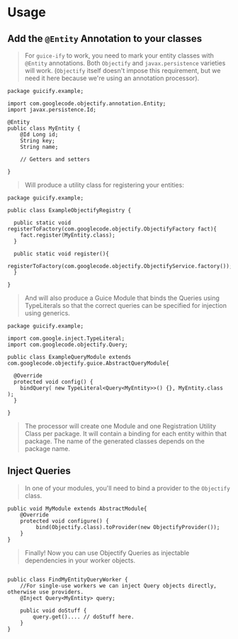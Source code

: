 # Usage #

## Add the `@Entity` Annotation to your classes ##

> For `guice-ify` to work, you need to mark your entity classes with `@Entity` annotations.  Both `Objectify` and `javax.persistence` varieties will work.  (`Objectify` itself doesn't impose this requirement, but we need it here because we're using an annotation processor).
```
package guicify.example;

import com.googlecode.objectify.annotation.Entity;
import javax.persistence.Id;

@Entity
public class MyEntity {
    @Id Long id;
    String key;
    String name;
    
    // Getters and setters

}
```

> Will produce a utility class for registering your entities:
```
package guicify.example;

public class ExampleObjectifyRegistry {

  public static void registerToFactory(com.googlecode.objectify.ObjectifyFactory fact){
    fact.register(MyEntity.class);
  }

  public static void register(){
    registerToFactory(com.googlecode.objectify.ObjectifyService.factory());
  }

}
```


> And will also produce a Guice Module that binds the Queries using TypeLiterals so that the correct queries can be specified for injection using generics.
```
package guicify.example;

import com.google.inject.TypeLiteral;
import com.googlecode.objectify.Query;

public class ExampleQueryModule extends com.googlecode.objectify.guice.AbstractQueryModule{

  @Override
  protected void config() {
    bindQuery( new TypeLiteral<Query<MyEntity>>() {}, MyEntity.class );
  }

}
```

> The processor will create one Module and one Registration Utility Class per package.  It will contain a binding for each entity within that package. The name of the generated classes depends on the package name.

## Inject Queries ##

> In one of your modules, you'll need to bind a provider to the `Objectify` class.
```
public void MyModule extends AbstractModule{
    @Override
    protected void configure() {
         bind(Objectify.class).toProvider(new ObjectifyProvider());
    }
}
```

> Finally! Now you can use Objectify Queries as injectable dependencies in your worker objects.
```

public class FindMyEntityQueryWorker {
    //For single-use workers we can inject Query objects directly, otherwise use providers.
    @Inject Query<MyEntity> query;

    public void doStuff {
        query.get().... // doStuff here.
    }
}
```